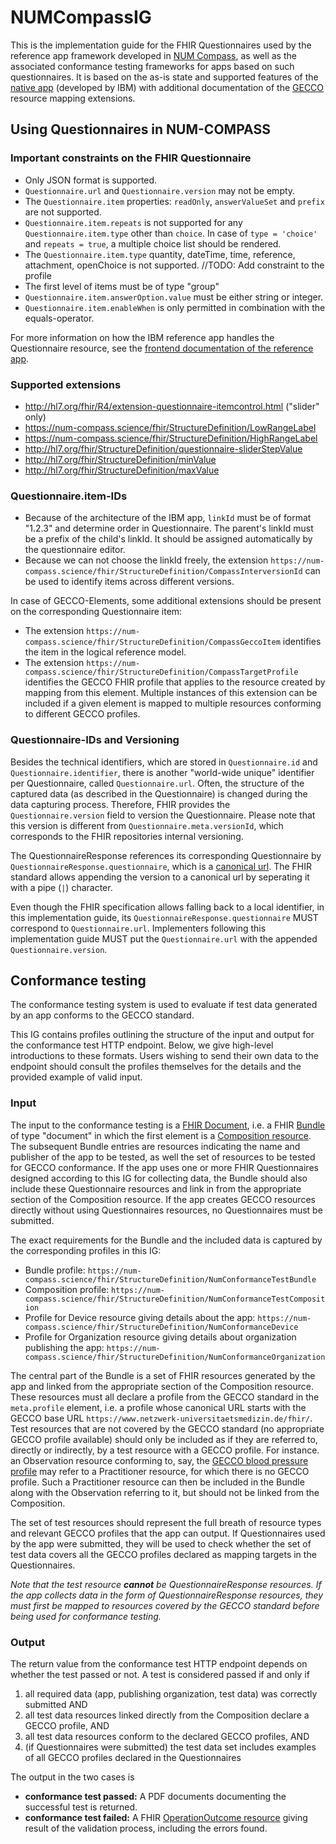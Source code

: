 # NUMCompassIG

This is the implementation guide for the FHIR Questionnaires used by the reference app framework developed in [NUM Compass](https://num-compass.science/de/), as well as the associated conformance testing frameworks for apps based on such questionnaires. It is based on the as-is state and supported features of the [native app](https://github.com/NUMde/compass-numapp-frontend) (developed by IBM) with additional documentation of the [GECCO](https://simplifier.net/ForschungsnetzCovid-19/) resource mapping extensions.

## Using Questionnaires in NUM-COMPASS
### Important constraints on the FHIR Questionnaire 

* Only JSON format is supported.
* `Questionnaire.url` and `Questionnaire.version` may not be empty. 
* The `Questionnaire.item` properties: `readOnly`, `answerValueSet` and `prefix` are not supported.
* `Questionnaire.item.repeats` is not supported for any `Questionnaire.item.type` other than `choice`. In case of `type = 'choice'` and `repeats = true`, a multiple choice list should be rendered.
* The `Questionnaire.item.type` quantity, dateTime, time, reference, attachment, openChoice is not supported. //TODO: Add constraint to the profile
* The first level of items must be of type "group"
* `Questionnaire.item.answerOption.value` must be either string or integer.
* `Questionnaire.item.enableWhen` is only permitted in combination with the equals-operator.

For more information on how the IBM reference app handles the Questionnaire resource, see the [frontend documentation of the reference app](https://github.com/NUMde/compass-numapp-frontend/tree/main/docs/questionnaireRendering).

### Supported extensions
* http://hl7.org/fhir/R4/extension-questionnaire-itemcontrol.html ("slider" only)
* https://num-compass.science/fhir/StructureDefinition/LowRangeLabel
* https://num-compass.science/fhir/StructureDefinition/HighRangeLabel
* http://hl7.org/fhir/StructureDefinition/questionnaire-sliderStepValue
* http://hl7.org/fhir/StructureDefinition/minValue
* http://hl7.org/fhir/StructureDefinition/maxValue

### Questionnaire.item-IDs 

* Because of the architecture of the IBM app, `linkId` must be of format "1.2.3" and determine order in Questionnaire. The parent's linkId must be a prefix of the child's linkId. It should be assigned automatically by the questionnaire editor.
* Because we can not choose the linkId freely, the extension `https://num-compass.science/fhir/StructureDefinition/CompassInterversionId` can be used to identify items across different versions.

In case of GECCO-Elements, some additional extensions should be present on the corresponding Questionnaire item:

* The extension `https://num-compass.science/fhir/StructureDefinition/CompassGeccoItem` identifies the item in the logical reference model.
* The extension `https://num-compass.science/fhir/StructureDefinition/CompassTargetProfile` identifies the GECCO FHIR profile that applies to the resource created by mapping from this element. Multiple instances of this extension can be included if a given element is mapped to multiple resources conforming to different GECCO profiles.


### Questionnaire-IDs and Versioning

Besides the technical identifiers, which are stored in `Questionnaire.id` and `Questionnaire.identifier`, there is another "world-wide unique" identifier per Questionnaire, called `Questionnaire.url`. Often, the structure of the captured data (as described in the Questionnaire) is changed during the data capturing process. Therefore, FHIR provides the `Questionnaire.version` field to version the Questionnaire. Please note that this version is different from `Questionnaire.meta.versionId`, which corresponds to the FHIR repositories internal versioning.

The QuestionnaireResponse references its corresponding Questionnaire by `QuestionnaireResponse.questionnaire`, which is a [canonical url](https://www.hl7.org/fhir/r4/references.html#canonical). The FHIR standard allows appending the version to a canonical url by seperating it with a pipe (`|`) character. 

Even though the FHIR specification allows falling back to a local identifier, in this implementation guide, its `QuestionnaireResponse.questionnaire` MUST correspond to `Questionnaire.url`. Implementers following this implementation guide MUST put the `Questionnaire.url` with the appended `Questionnaire.version`.

## Conformance testing

The conformance testing system is used to evaluate if test data generated by an app conforms to the GECCO standard.

This IG contains profiles outlining the structure of the input and output for the conformance test HTTP endpoint. Below, we give high-level introductions to these formats. Users wishing to send their own data to the endpoint should consult the profiles themselves for the details and the provided example of valid input.

### Input

The input to the conformance testing is a [FHIR Document](https://www.hl7.org/fhir/r4/documents.html), i.e. a FHIR [Bundle](https://www.hl7.org/fhir/r4/bundle.html) of type "document" in which the first element is a [Composition resource](https://www.hl7.org/fhir/r4/composition.html). The subsequent Bundle entries are resources indicating the name and publisher of the app to be tested, as well the set of resources to be tested for GECCO conformance. If the app uses one or more FHIR Questionnaires designed according to this IG for collecting data, the Bundle should also include these Questionnaire resources and link in from the appropriate section of the Composition resource. If the app creates GECCO resources directly without using Questionnaires resources, no Questionnaires must be submitted.

The exact requirements for the Bundle and the included data is captured by the corresponding profiles in this IG:

* Bundle profile: `https://num-compass.science/fhir/StructureDefinition/NumConformanceTestBundle`
* Composition profile: `https://num-compass.science/fhir/StructureDefinition/NumConformanceTestComposition`
* Profile for Device resource giving details about the app: `https://num-compass.science/fhir/StructureDefinition/NumConformanceDevice`
* Profile for Organization resource giving details about organization publishing the app: `https://num-compass.science/fhir/StructureDefinition/NumConformanceOrganization`

The central part of the Bundle is a set of FHIR resources generated by the app and linked from the appropriate section of the Composition resource. These resources must all declare a profile from the GECCO standard in the `meta.profile` element, i.e. a profile whose canonical URL starts with the GECCO base URL `https://www.netzwerk-universitaetsmedizin.de/fhir/`. Test resources that are not covered by the GECCO standard (no appropriate GECCO profile available) should only be included as if they are referred to, directly or indirectly, by a test resource with a GECCO profile. For instance. an Observation resource conforming to, say, the [GECCO blood pressure profile](https://simplifier.net/forschungsnetzcovid-19/bloodpressure) may refer to a Practitioner resource, for which there is no GECCO profile. Such a Practitioner resource can then be included in the Bundle along with the Observation referring to it, but should not be linked from the Composition.

The set of test resources should represent the full breath of resource types and relevant GECCO profiles that the app can output. If Questionnaires used by the app were submitted, they will be used to check whether the set of test data covers all the GECCO profiles declared as mapping targets in the Questionnaires.

_Note that the test resource **cannot** be QuestionnaireResponse resources. If the app collects data in the form of QuestionnaireResponse resources, they must first be mapped to resources covered by the GECCO standard before being used for conformance testing._

### Output

The return value from the conformance test HTTP endpoint depends on whether the test passed or not. A test is considered passed if and only if

1. all required data (app, publishing organization, test data) was correctly submitted  AND
2. all test data resources linked directly from the Composition declare a GECCO profile, AND
3. all test data resources conform to the declared GECCO profiles, AND
4. (if Questionnaires were submitted) the test data set includes examples of all GECCO profiles declared in the Questionnaires

The output in the two cases is

* **conformance test passed:** A PDF documents documenting the successful test is returned.
* **conformance test failed:** A FHIR [OperationOutcome resource](https://www.hl7.org/fhir/r4/operationoutcome.html) giving result of the validation process, including the errors found.
